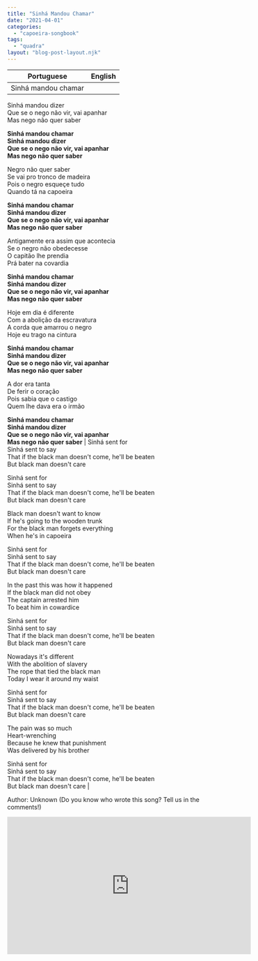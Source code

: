 ```yaml
---
title: "Sinhá Mandou Chamar"
date: "2021-04-01"
categories: 
  - "capoeira-songbook"
tags: 
  - "quadra"
layout: "blog-post-layout.njk"
---
```


| Portuguese | English |
| --- | --- |
| Sinhá mandou chamar  
Sinhá mandou dizer  
Que se o nego não vir, vai apanhar  
Mas nego não quer saber  
  
**Sinhá mandou chamar  
Sinhá mandou dizer  
Que se o nego não vir, vai apanhar  
Mas nego não quer saber**  
  
Negro não quer saber  
Se vai pro tronco de madeira  
Pois o negro esqueçe tudo  
Quando tá na capoeira  
  
**Sinhá mandou chamar  
Sinhá mandou dizer  
Que se o nego não vir, vai apanhar  
Mas nego não quer saber**  
  
Antigamente era assim que acontecia  
Se o negro não obedecesse  
O capitão lhe prendia  
Prá bater na covardia  
  
**Sinhá mandou chamar  
Sinhá mandou dizer  
Que se o nego não vir, vai apanhar  
Mas nego não quer saber**  
  
Hoje em dia é diferente  
Com a abolição da escravatura  
A corda que amarrou o negro  
Hoje eu trago na cintura  
  
**Sinhá mandou chamar  
Sinhá mandou dizer  
Que se o nego não vir, vai apanhar  
Mas nego não quer saber**  
  
A dor era tanta  
De ferir o coração  
Pois sabia que o castigo  
Quem lhe dava era o irmão  
  
**Sinhá mandou chamar  
Sinhá mandou dizer  
Que se o nego não vir, vai apanhar  
Mas nego não quer saber** | Sinhá sent for  
Sinhá sent to say  
That if the black man doesn't come, he'll be beaten  
But black man doesn't care  
  
Sinhá sent for  
Sinhá sent to say  
That if the black man doesn't come, he'll be beaten  
But black man doesn't care  
  
Black man doesn't want to know  
If he's going to the wooden trunk  
For the black man forgets everything  
When he's in capoeira  
  
Sinhá sent for  
Sinhá sent to say  
That if the black man doesn't come, he'll be beaten  
But black man doesn't care  
  
In the past this was how it happened  
If the black man did not obey  
The captain arrested him  
To beat him in cowardice  
  
Sinhá sent for  
Sinhá sent to say  
That if the black man doesn't come, he'll be beaten  
But black man doesn't care  
  
Nowadays it's different  
With the abolition of slavery  
The rope that tied the black man  
Today I wear it around my waist  
  
Sinhá sent for  
Sinhá sent to say  
That if the black man doesn't come, he'll be beaten  
But black man doesn't care  
  
The pain was so much  
Heart-wrenching  
Because he knew that punishment  
Was delivered by his brother  
  
Sinhá sent for  
Sinhá sent to say  
That if the black man doesn't come, he'll be beaten  
But black man doesn't care |

<figcaption>

Author: Unknown (Do you know who wrote this song? Tell us in the comments!)

</figcaption>

<iframe width="560" height="315" src="https://www.youtube.com/embed/Hj-8cyQeVW4" title="YouTube video player" frameborder="0" allow="accelerometer; autoplay; clipboard-write; encrypted-media; gyroscope; picture-in-picture" allowfullscreen></iframe>
